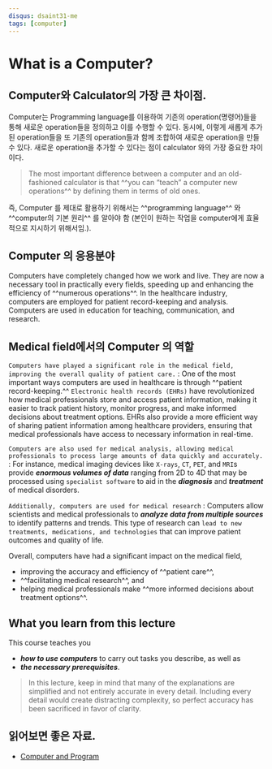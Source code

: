 ```yaml
---
disqus: dsaint31-me
tags: [computer]
---
```


# What is a Computer?

## Computer와 Calculator의 가장 큰 차이점.

Computer는 Programming language를 이용하여 기존의 operation(명령어)들을 통해 새로운 operation들을 정의하고 이를 수행할 수 있다.
동시에, 이렇게 새롭게 추가된 operation들을 또 기존의 operation들과 함께 조합하여 새로운 operation을 만들 수 있다. 새로운 operation을 추가할 수 있다는 점이 calculator 와의 가장 중요한 차이이다.

> The most important difference between a computer and an old-fashioned calculator is that ^^you can “teach” a computer new operations^^ by defining them in terms of old ones.  

즉, Computer 를 제대로 활용하기 위해서는 ^^programming language^^ 와 ^^computer의 기본 원리^^ 를 알아야 함 (본인이 원하는 작업을 computer에게 효율적으로 지시하기 위해서임.). 

## Computer 의 응용분야

Computers have completely changed how we work and live. 
They are now a necessary tool in practically every fields, speeding up and enhancing the efficiency of ^^numerous operations^^. 
In the healthcare industry, computers are employed for patient record-keeping and analysis. 
Computers are used in education for teaching, communication, and research.

## Medical field에서의 Computer 의 역할

`Computers have played a significant role in the medical field, improving the overall quality of patient care.` 
: One of the most important ways computers are used in healthcare is through ^^patient record-keeping.^^ `Electronic health records (EHRs)` have revolutionized how medical professionals store and access patient information, making it easier to track patient history, monitor progress, and make informed decisions about treatment options. EHRs also provide a more efficient way of sharing patient information among healthcare providers, ensuring that medical professionals have access to necessary information in real-time.

`Computers are also used for medical analysis, allowing medical professionals to process large amounts of data quickly and accurately.` 
: For instance, medical imaging devices like `X-rays`, `CT`, `PET`, and `MRI`s provide ***enormous volumes of data*** ranging from 2D to 4D that may be processed using `specialist software` to aid in the ***diagnosis*** and ***treatment*** of medical disorders.

`Additionally, computers are used for medical research`
: Computers allow scientists and medical professionals to ***analyze data from multiple sources*** to identify patterns and trends. This type of research can `lead to new treatments, medications, and technologies` that can improve patient outcomes and quality of life.


Overall, computers have had a significant impact on the medical field, 

* improving the accuracy and efficiency of ^^patient care^^, 
* ^^facilitating medical research^^, and 
* helping medical professionals make ^^more informed decisions about treatment options^^.

## What you learn from this lecture

This course teaches you 

* ***how to use computers*** to carry out tasks you describe, as well as 
* ***the necessary prerequisites***. 

> In this lecture, keep in mind that many of the explanations are simplified and not entirely accurate in every detail. Including every detail would create distracting complexity, so perfect accuracy has been sacrificed in favor of clarity.

## 읽어보면 좋은 자료.

* [Computer and Program](https://dsaint31.tistory.com/entry/CE-Computer-and-Program)

